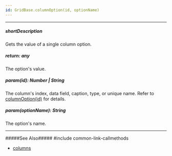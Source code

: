 ```yaml
---
id: GridBase.columnOption(id, optionName)
---
```

---
##### shortDescription
Gets the value of a single column option.

##### return: any
The option's value.

##### param(id): Number | String
The column's index, data field, caption, type, or unique name. Refer to [columnOption(id)]({basewidgetpath}/Methods/#columnOptionid) for details.

##### param(optionName): String
The option's name.

---
#####See Also#####
#include common-link-callmethods
- [columns]({basewidgetpath}/Configuration/columns/)